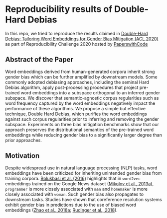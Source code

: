 # Reproducibility results of Double-Hard Debias

In this repo, we tried to reproduce the results claimed in [Double-Hard Debias: Tailoring Word Embeddings for Gender Bias Mitigation (ACL 2020)](https://arxiv.org/abs/2005.00965) as part of Reproducibility Challenge 2020 hosted by [PaperswithCode](https://paperswithcode.com/)

## Abstract of the Paper
Word embeddings derived from human-generated corpora inherit strong gender bias which can be further amplified by downstream models. Some commonly adopted debiasing approaches, including the seminal Hard Debias algorithm, apply post-processing procedures that project pre-trained word embeddings into a subspace orthogonal to an inferred gender subspace. We discover that semantic-agnostic corpus regularities such as word frequency captured by the word embeddings negatively impact the performance of these algorithms. We propose a simple but effective technique, Double Hard Debias, which purifies the word embeddings against such corpus regularities prior to inferring and removing the gender subspace. Experiments on three bias mitigation benchmarks show that our approach preserves the distributional semantics of the pre-trained word embeddings while reducing gender bias to a significantly larger degree than prior approaches.

## Motivation
Despite widespread use in natural language processing (NLP) tasks, word embeddings have been criticized for inheriting unintended gender bias
from training corpora. [Bolukbasi et al. (2016)](https://arxiv.org/abs/1607.06520) highlights that in `word2vec` embeddings trained on the Google News dataset ([Mikolov et al., 2013a](https://arxiv.org/abs/1301.3781)), `programmer` is more closely associated with `man` and `homemaker` is more closely associated with `woman`. Such gender bias also propagates to downstream tasks. Studies have shown that coreference resolution systems exhibit gender bias in predictions due to the use of biased word embeddings ([Zhao et al., 2018a](https://arxiv.org/abs/1804.06876); [Rudinger et al., 2018](https://arxiv.org/abs/1804.09301)).
